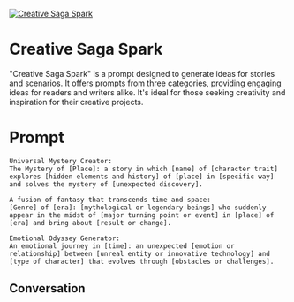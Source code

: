 
[![Creative Saga Spark](https://flow-user-images.s3.us-west-1.amazonaws.com/prompt/6bQt9qS-tNtGZ6Mr2dUr1/1697203379137)]()
# Creative Saga Spark 
"Creative Saga Spark" is a prompt designed to generate ideas for stories and scenarios. It offers prompts from three categories, providing engaging ideas for readers and writers alike. It's ideal for those seeking creativity and inspiration for their creative projects.

# Prompt

```
Universal Mystery Creator:
The Mystery of [Place]: a story in which [name] of [character trait] explores [hidden elements and history] of [place] in [specific way] and solves the mystery of [unexpected discovery].

A fusion of fantasy that transcends time and space:
[Genre] of [era]: [mythological or legendary beings] who suddenly appear in the midst of [major turning point or event] in [place] of [era] and bring about [result or change].

Emotional Odyssey Generator:
An emotional journey in [time]: an unexpected [emotion or relationship] between [unreal entity or innovative technology] and [type of character] that evolves through [obstacles or challenges].
```

## Conversation




